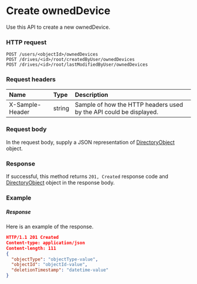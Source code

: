 # Create ownedDevice

Use this API to create a new ownedDevice.
### HTTP request
```http
POST /users/<objectId>/ownedDevices
POST /drives/<id>/root/createdByUser/ownedDevices
POST /drives/<id>/root/lastModifiedByUser/ownedDevices

```
### Request headers
| Name       | Type | Description|
|:---------------|:--------|:----------|
| X-Sample-Header  | string  | Sample of how the HTTP headers used by the API could be displayed.|

### Request body
In the request body, supply a JSON representation of [DirectoryObject](../resources/directoryobject.md) object.


### Response
If successful, this method returns `201, Created` response code and [DirectoryObject](../resources/directoryobject.md) object in the response body.

### Example
##### Response
Here is an example of the response.
```json
HTTP/1.1 201 Created
Content-type: application/json
Content-length: 111
{
  "objectType": "objectType-value",
  "objectId": "objectId-value",
  "deletionTimestamp": "datetime-value"
}
```
<!-- uuid: e8692e00-c229-4cb3-ae50-f17ca1e3b68c\n2015-10-09 15:13:51 UTC -->